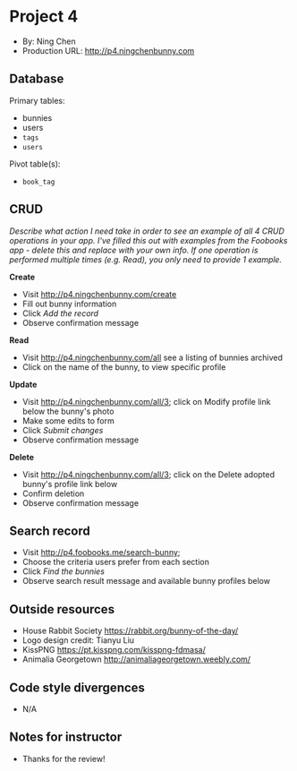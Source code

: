 # Project 4
+ By: Ning Chen
+ Production URL: <http://p4.ningchenbunny.com>

## Database

Primary tables:
  + bunnies
  + users
  + `tags`
  + `users`
  
Pivot table(s):
  + `book_tag`


## CRUD
*Describe what action I need take in order to see an example of all 4 CRUD operations in your app. I've filled this out with examples from the Foobooks app - delete this and replace with your own info. If one operation is performed multiple times (e.g. Read), you only need to provide 1 example.*

__Create__
  + Visit <http://p4.ningchenbunny.com/create>
  + Fill out bunny information
  + Click *Add the record*
  + Observe confirmation message
  
__Read__
  + Visit <http://p4.ningchenbunny.com/all> see a listing of bunnies archived
  + Click on the name of the bunny, to view specific profile
  
__Update__
  + Visit <http://p4.ningchenbunny.com/all/3>; click on Modify profile link below the bunny's photo
  + Make some edits to form
  + Click *Submit changes*
  + Observe confirmation message
  
__Delete__
  + Visit <http://p4.ningchenbunny.com/all/3>; click on the Delete adopted bunny's profile link below
  + Confirm deletion
  + Observe confirmation message

## Search record
  + Visit <http://p4.foobooks.me/search-bunny>;
  + Choose the criteria users prefer from each section
  + Click *Find the bunnies*
  + Observe search result message and available bunny profiles below
  
## Outside resources
  + House Rabbit Society <https://rabbit.org/bunny-of-the-day/>
  + Logo design credit: Tianyu Liu
  + KissPNG <https://pt.kisspng.com/kisspng-fdmasa/>
  + Animalia Georgetown <http://animaliageorgetown.weebly.com/>

## Code style divergences
  + N/A

## Notes for instructor
  + Thanks for the review!

